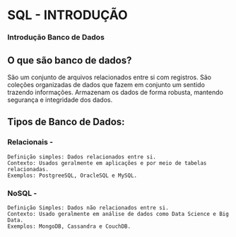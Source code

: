 # SQL - INTRODUÇÃO
### Introdução Banco de Dados
## O que são banco de dados?
São um conjunto de arquivos relacionados entre si com registros. 
São coleções organizadas de dados que fazem em conjunto um sentido trazendo informações.
Armazenam os dados de forma robusta, mantendo segurança e integridade dos dados.
## Tipos de Banco de Dados:
  ### Relacionais - 
    Definição simples: Dados relacionados entre si.
    Contexto: Usados geralmente em aplicações e por meio de tabelas relacionadas.
    Exemplos: PostgreeSQL, OracleSQL e MySQL.
  ### NoSQL       - 
    Definição Simples: Dados não relacionados entre si.
    Contexto: Usado geralmente em análise de dados como Data Science e Big Data. 
    Exemplos: MongoDB, Cassandra e CouchDB.
